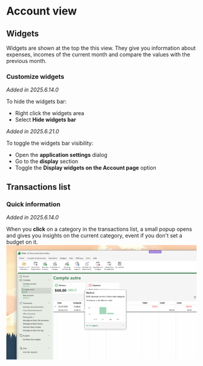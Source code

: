 ﻿# Account view

## Widgets

Widgets are shown at the top the this view. They give you information about expenses, incomes of the current month and compare the values with the previous month.  

### Customize widgets
_Added in 2025.6.14.0_

To hide the widgets bar:  

* Right click the widgets area
* Select **Hide widgets bar**

_Added in 2025.6.21.0_

To toggle the widgets bar visibility:  

* Open the **application settings** dialog
* Go to the **display** section
* Toggle the **Display widgets on the Account page** option


## Transactions list

### Quick information
_Added in 2025.6.14.0_

When you **click** on a category in the transactions list, a small popup opens and gives you insights on the current category, event if you don't set a budget on it.
![category_insight.png](../images/category_insight.png)